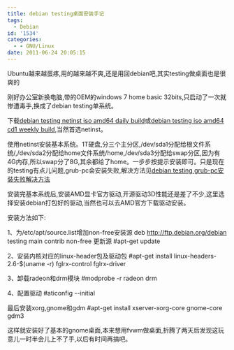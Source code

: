 ```yaml
---
title: debian testing桌面安装手记
tags:
  - Debian
id: '1534'
categories:
  - - GNU/Linux
date: 2011-06-24 20:05:15
---
```


Ubuntu越来越蛋疼,用的越来越不爽,还是用回debian吧,其实testing做桌面也是很爽的
<!-- more -->
刚好办公室新换电脑,带的OEM的windows 7 home basic 32bits,只启动了一次就惨遭毒手,换成了debian testing单系统。

下载[debian testing netinst iso amd64 daily build](http://cdimage.debian.org/cdimage/daily-builds/daily/arch-latest/amd64/iso-cd/debian-testing-amd64-netinst.iso)或[debian testing iso amd64 cd1 weekly build](http://cdimage.debian.org/cdimage/weekly-builds/amd64/iso-cd/debian-testing-amd64-CD-1.iso),当然首选netinst。

使用netinst安装基本系统。1T硬盘,分三个主分区,/dev/sda1分配给根文件系统/,/dev/sda2分配给home文件系统/home,/dev/sda3分配给swap分区,因为有4G内存,所以swap分了8G,其余都给了home。一步步按提示安装即可。只是现在的testing有点儿问题,grub-pc会安装失败,解决方法见[debian testing grub-pc安装失败解决方法](https://openwares.net/linux/debian_grub_install_fail.html)

安装完基本系统后,安装AMD显卡官方驱动,开源驱动3D性能还是差了不少,这里选择安装debian打包好的驱动,当然也可以去AMD官方下载驱动安装。

安装方法如下:

1、为/etc/apt/source.list增加non-free安装源
deb http://ftp.debian.org/debian testing main contrib non-free
更新源
#apt-get update

2、安装内核对应的linux-header包及驱动包
#apt-get install linux-headers-2.6-$(uname -r) fglrx-control fglrx-driver

3、卸载radeon和drm模块
#modprobe -r radeon drm

4、配置驱动
#aticonfig --initial 

最后安装xorg,gnome和gdm
#apt-get install xserver-xorg-core gnome-core gdm3

这样就安装好了基本的gnome桌面,本来想用fvwm做桌面,折腾了两天后发现这玩意儿一时半会儿上不了手,以后有时间再搞吧。